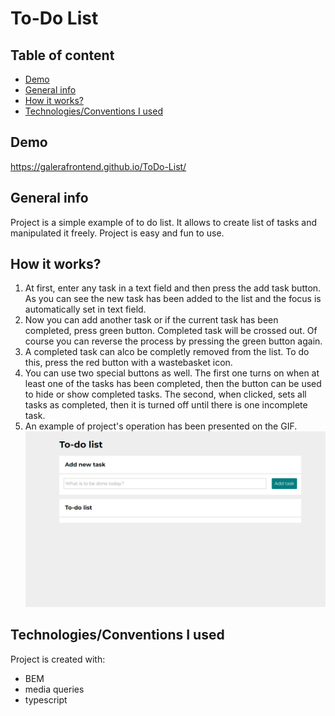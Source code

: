 # To-Do List

## Table of content
- [Demo](#Demo)
- [General info](#general-info)
- [How it works?](#how-it-works)
- [Technologies/Conventions I used](#TechnologiesConventions-I-used)

## Demo
https://galerafrontend.github.io/ToDo-List/

## General info
Project is a simple example of to do list. It allows to create list of tasks and manipulated it freely. Project is easy and fun to use.
## How it works?
1. At first, enter any task in a text field and then press the add task button.
As you can see the new task has been added to the list and the focus is automatically set in text field.
2. Now you can add another task or if the current task has been completed, press green button. Completed task will be crossed out. Of course you can reverse the process by pressing the green button again.
3. A completed task can alco be completly removed from the list. To do this, press the red button with a wastebasket icon.
4. You can use two special buttons as well. The first one turns on when at least one of the tasks has been completed, then the button can be used to hide or show completed tasks.
The second, when clicked, sets all tasks as completed, then it is turned off until there is one incomplete task.
5. An example of project's operation has been presented on the GIF.
![To-Do-List-GIF](images/How_it_works_todos.gif)

## Technologies/Conventions I used
Project is created with:
- BEM
- media queries
- typescript
